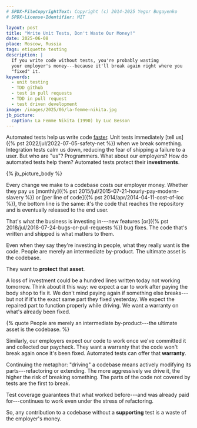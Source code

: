 ```yaml
---
# SPDX-FileCopyrightText: Copyright (c) 2014-2025 Yegor Bugayenko
# SPDX-License-Identifier: MIT

layout: post
title: "Write Unit Tests, Don't Waste Our Money!"
date: 2025-06-08
place: Moscow, Russia
tags: etiquette testing
description: |
  If you write code without tests, you're probably wasting
  your employer's money---because it'll break again right where you
  "fixed" it.
keywords:
  - unit testing
  - TDD github
  - test in pull requests
  - TDD in pull request
  - test driven development
image: /images/2025/06/la-femme-nikita.jpg
jb_picture:
  caption: La Femme Nikita (1990) by Luc Besson
---
```


Automated tests help us write code [faster](/angry-tests.html).
Unit tests immediately [tell us]({% pst 2022/jul/2022-07-05-safety-net %}) when we break something.
Integration tests calm us down, reducing the fear of shipping a failure to a user.
But who are "us"?
Programmers.
What about our employers?
How do automated tests help them?
Automated tests protect their **investments**.

<!--more-->

{% jb_picture_body %}

Every change we make to a codebase costs our employer money.
Whether they pay us [monthly]({% pst 2015/jul/2015-07-21-hourly-pay-modern-slavery %})
  or [per line of code]({% pst 2014/apr/2014-04-11-cost-of-loc %}), the bottom line is the same:
  it's the code that reaches the repository and is eventually released to the end user.

That's what the business is investing in---new features [or]({% pst 2018/jul/2018-07-24-bugs-or-pull-requests %}) bug fixes.
The code that's written and shipped is what matters to them.

Even when they say they're investing in people, what they really want is the code.
People are merely an intermediate by-product.
The ultimate asset is the codebase.

They want to **protect** that **asset**.

A loss of investment could be a hundred lines written today not working tomorrow.
Think about it this way: we expect a car to work after paying the body shop to fix it.
We don't mind paying again if something else breaks---but not if it's the exact same part they fixed yesterday.
We expect the repaired part to function properly while driving.
We want a warranty on what's already been fixed.

{% quote People are merely an intermediate by-product---the ultimate asset is the codebase. %}

Similarly, our employers expect our code to work once we've committed it and collected our paycheck.
They want a warranty that the code won't break again once it's been fixed.
Automated tests can offer that **warranty**.

Continuing the metaphor: "driving" a codebase means actively modifying its parts---refactoring or extending.
The more aggressively we drive it, the higher the risk of breaking something.
The parts of the code not covered by tests are the first to break.

Test coverage guarantees that what worked before---and was already paid for---continues to work even under the stress of refactoring.

So, any contribution to a codebase without a **supporting** test is a waste of the employer's money.
